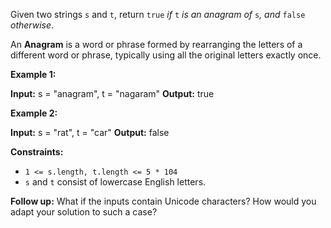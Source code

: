 Given two strings `s` and `t`, return `true` _if_ `t` _is an anagram of_ `s`_, and_ `false` _otherwise_.

An **Anagram** is a word or phrase formed by rearranging the letters of a different word or phrase, typically using all the original letters exactly once.

**Example 1:**

**Input:** s = "anagram", t = "nagaram"
**Output:** true

**Example 2:**

**Input:** s = "rat", t = "car"
**Output:** false

**Constraints:**

*   `1 <= s.length, t.length <= 5 * 104`
*   `s` and `t` consist of lowercase English letters.

**Follow up:** What if the inputs contain Unicode characters? How would you adapt your solution to such a case?